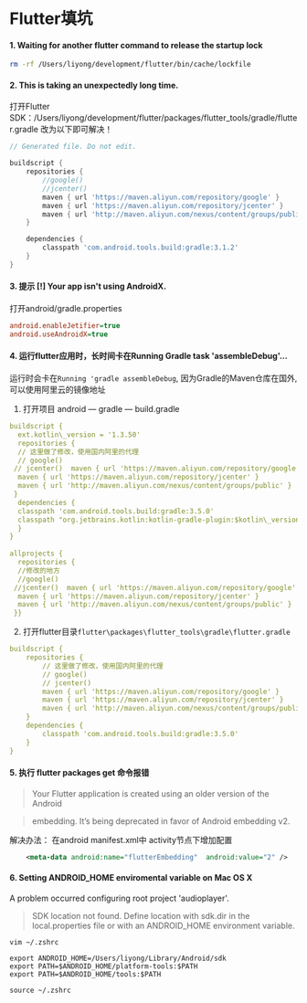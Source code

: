 # Flutter填坑

#### 1. Waiting for another flutter command to release the startup lock

```sh
rm -rf /Users/liyong/development/flutter/bin/cache/lockfile
```

#### **2. This is taking an unexpectedly long time.**

打开Flutter SDK：/Users/liyong/development/flutter/packages/flutter_tools/gradle/flutter.gradle
改为以下即可解决！

```groovy
// Generated file. Do not edit.

buildscript {
    repositories {
        //google()
        //jcenter()
        maven { url 'https://maven.aliyun.com/repository/google' }
        maven { url 'https://maven.aliyun.com/repository/jcenter' }
        maven { url 'http://maven.aliyun.com/nexus/content/groups/public' }
    }

    dependencies {
        classpath 'com.android.tools.build:gradle:3.1.2'
    }
}

```



#### 3. 提示 [!] Your app isn't using AndroidX.

打开android/gradle.properties

```ini
android.enableJetifier=true
android.useAndroidX=true
```



#### 4. 运行flutter应用时，长时间卡在Running Gradle task 'assembleDebug'...

运行时会卡在`Running 'gradle assembleDebug`, 因为Gradle的Maven仓库在国外, 可以使用阿里云的镜像地址

1. 打开项目 android — gradle — build.gradle

```yaml
buildscript {  
  ext.kotlin\_version = '1.3.50'  
  repositories {  
  // 这里做了修改，使用国内阿里的代理  
  // google()  
 // jcenter()  maven { url 'https://maven.aliyun.com/repository/google' }  
  maven { url 'https://maven.aliyun.com/repository/jcenter' }  
  maven { url 'http://maven.aliyun.com/nexus/content/groups/public' }  
 }  
  dependencies {  
  classpath 'com.android.tools.build:gradle:3.5.0'  
  classpath "org.jetbrains.kotlin:kotlin-gradle-plugin:$kotlin\_version"  
  }  
}  
  
allprojects {  
  repositories {  
  //修改的地方  
  //google()  
 //jcenter()  maven { url 'https://maven.aliyun.com/repository/google' }  
  maven { url 'https://maven.aliyun.com/repository/jcenter' }  
  maven { url 'http://maven.aliyun.com/nexus/content/groups/public' }  
 }}
```

2.  打开flutter目录`flutter\packages\flutter_tools\gradle\flutter.gradle`

```yaml
buildscript {
    repositories {
        // 这里做了修改，使用国内阿里的代理
        // google()
        // jcenter()
        maven { url 'https://maven.aliyun.com/repository/google' }
        maven { url 'https://maven.aliyun.com/repository/jcenter' }
        maven { url 'http://maven.aliyun.com/nexus/content/groups/public' }
    }
    dependencies {
        classpath 'com.android.tools.build:gradle:3.5.0'
    }
}
```



#### 5. 执行 flutter packages get 命令报错

> Your Flutter application is created using an older version of the Android

> embedding. It’s being deprecated in favor of Android embedding v2.

   解决办法：
   在android manifest.xml中 activity节点下增加配置

```xml
	<meta-data android:name="flutterEmbedding"  android:value="2" />
```



#### 6. Setting ANDROID_HOME enviromental variable on Mac OS X

A problem occurred configuring root project 'audioplayer'.

> SDK location not found. Define location with sdk.dir in the local.properties file or with an ANDROID_HOME environment variable.

`vim ~/.zshrc`

```
export ANDROID_HOME=/Users/liyong/Library/Android/sdk
export PATH=$ANDROID_HOME/platform-tools:$PATH
export PATH=$ANDROID_HOME/tools:$PATH
```

`source ~/.zshrc`

